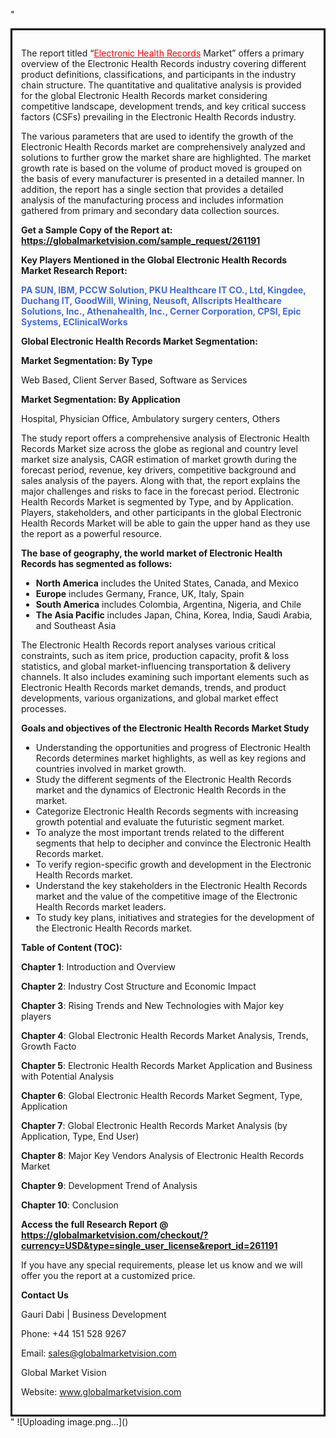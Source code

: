"<div style='border: 3px solid black; padding: 1em;'>

The report titled “<a style='color: #ff0000;' href='https://globalmarketvision.com/reports/global-electronic-health-records-market/261191'>Electronic Health Records</a> Market” offers a primary overview of the Electronic Health Records industry covering different product definitions, classifications, and participants in the industry chain structure. The quantitative and qualitative analysis is provided for the global Electronic Health Records market considering competitive landscape, development trends, and key critical success factors (CSFs) prevailing in the Electronic Health Records industry.

The various parameters that are used to identify the growth of the Electronic Health Records market are comprehensively analyzed and solutions to further grow the market share are highlighted. The market growth rate is based on the volume of product moved is grouped on the basis of every manufacturer is presented in a detailed manner. In addition, the report has a single section that provides a detailed analysis of the manufacturing process and includes information gathered from primary and secondary data collection sources.

<strong>Get a Sample Copy of the Report at:</strong><strong> <a style='color: #ff0000;' href='https://globalmarketvision.com/sample_request/261191?utm_source=linkedinPulse&utm_medium=Dhiraj&utm_campaign=SN'><strong>https://globalmarketvision.com/sample_request/261191</strong></a></strong>

<strong>Key Players Mentioned in the Global Electronic Health Records Market Research Report:</strong>

<strong style='color: #4169e1;'>PA SUN, IBM, PCCW Solution, PKU Healthcare IT CO., Ltd, Kingdee, Duchang IT, GoodWill, Wining, Neusoft, Allscripts Healthcare Solutions, Inc., Athenahealth, Inc., Cerner Corporation, CPSI, Epic Systems, EClinicalWorks</strong>

<strong>Global Electronic Health Records Market Segmentation:</strong>

<strong>Market Segmentation: By Type</strong>

Web Based, Client Server Based, Software as Services

<strong>Market Segmentation: By Application</strong>

Hospital, Physician Office, Ambulatory surgery centers, Others

The study report offers a comprehensive analysis of Electronic Health Records Market size across the globe as regional and country level market size analysis, CAGR estimation of market growth during the forecast period, revenue, key drivers, competitive background and sales analysis of the payers. Along with that, the report explains the major challenges and risks to face in the forecast period. Electronic Health Records Market is segmented by Type, and by Application. Players, stakeholders, and other participants in the global Electronic Health Records Market will be able to gain the upper hand as they use the report as a powerful resource.

<strong>The base of geography, the world market of Electronic Health Records has segmented as follows:</strong>
<ul>
  <li><strong>North America</strong> includes the United States, Canada, and Mexico</li>
  <li><strong>Europe</strong> includes Germany, France, UK, Italy, Spain</li>
  <li><strong>South America</strong> includes Colombia, Argentina, Nigeria, and Chile</li>
  <li><strong>The Asia Pacific</strong> includes Japan, China, Korea, India, Saudi Arabia, and Southeast Asia</li>
</ul>
The Electronic Health Records report analyses various critical constraints, such as item price, production capacity, profit &amp; loss statistics, and global market-influencing transportation &amp; delivery channels. It also includes examining such important elements such as Electronic Health Records market demands, trends, and product developments, various organizations, and global market effect processes.

<strong>Goals and objectives of the Electronic Health Records Market Study</strong>
<ul>
  <li>Understanding the opportunities and progress of Electronic Health Records determines market highlights, as well as key regions and countries involved in market growth.</li>
  <li>Study the different segments of the Electronic Health Records market and the dynamics of Electronic Health Records in the market.</li>
  <li>Categorize Electronic Health Records segments with increasing growth potential and evaluate the futuristic segment market.</li>
  <li>To analyze the most important trends related to the different segments that help to decipher and convince the Electronic Health Records market.</li>
  <li>To verify region-specific growth and development in the Electronic Health Records market.</li>
  <li>Understand the key stakeholders in the Electronic Health Records market and the value of the competitive image of the Electronic Health Records market leaders.</li>
  <li>To study key plans, initiatives and strategies for the development of the Electronic Health Records market.</li>
</ul>
<strong>Table of Content (TOC):</strong>

<strong>Chapter 1</strong>: Introduction and Overview

<strong>Chapter 2</strong>: Industry Cost Structure and Economic Impact

<strong>Chapter 3</strong>: Rising Trends and New Technologies with Major key players

<strong>Chapter 4</strong>: Global Electronic Health Records Market Analysis, Trends, Growth Facto

<strong>Chapter 5</strong>: Electronic Health Records Market Application and Business with Potential Analysis

<strong>Chapter 6</strong>: Global Electronic Health Records Market Segment, Type, Application

<strong>Chapter 7</strong>: Global Electronic Health Records Market Analysis (by Application, Type, End User)

<strong>Chapter 8</strong>: Major Key Vendors Analysis of Electronic Health Records Market

<strong>Chapter 9</strong>: Development Trend of Analysis

<strong>Chapter 10</strong>: Conclusion

<strong>Access the full Research Report </strong><strong>@</strong><strong> <strong><a style='color: #ff0000;' href='https://globalmarketvision.com/checkout/?currency=USD&type=single_user_license&report_id=261191?utm_source=linkedinPulse&utm_medium=Dhiraj&utm_campaign=SN'>https://globalmarketvision.com/checkout/?currency=USD&type=single_user_license&report_id=261191</a></strong>
</strong>

If you have any special requirements, please let us know and we will offer you the report at a customized price.

<strong>Contact Us</strong>

Gauri Dabi | Business Development

Phone: +44 151 528 9267

Email: <a href='mailto:sales@globalmarketvision.com'>sales@globalmarketvision.com</a>

Global Market Vision

Website: <a href='http://www.globalmarketvision.com/'>www.globalmarketvision.com</a>

</div>"
![Uploading image.png…]()
